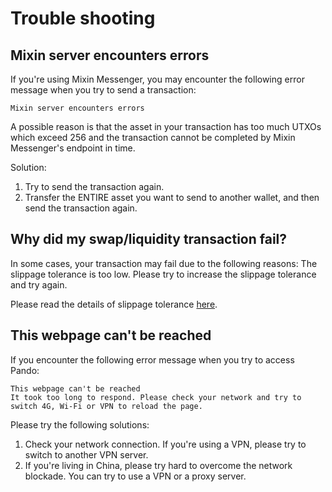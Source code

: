 # Trouble shooting

## Mixin server encounters errors

If you're using Mixin Messenger, you may encounter the following error message when you try to send a transaction:

```
Mixin server encounters errors
```

A possible reason is that the asset in your transaction has too much UTXOs which exceed 256 and the transaction cannot be completed by Mixin Messenger's endpoint in time. 

Solution:

1. Try to send the transaction again.
2. Transfer the ENTIRE asset you want to send to another wallet, and then send the transaction again.

## Why did my swap/liquidity transaction fail?

In some cases, your transaction may fail due to the following reasons: The slippage tolerance is too low. Please try to increase the slippage tolerance and try again.

Please read the details of slippage tolerance [here](./trade.md#slippage-tolerance).

## This webpage can't be reached

If you encounter the following error message when you try to access Pando:

```
This webpage can't be reached
It took too long to respond. Please check your network and try to switch 4G, Wi-Fi or VPN to reload the page.
```

Please try the following solutions:
1. Check your network connection. If you're using a VPN, please try to switch to another VPN server.
2. If you're living in China, please try hard to overcome the network blockade. You can try to use a VPN or a proxy server.


